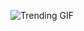 ![Trending GIF](https://media4.giphy.com/media/v1.Y2lkPThiYjIxNzcyczdsbHJyemRrcjI5djQ5dWZ1YWZ4N3NmeG0xZDU3cnhhNW9jYmE2aSZlcD12MV9naWZzX3NlYXJjaCZjdD1n/YYKoJL28YtscdUTGWA/giphy.gif)
